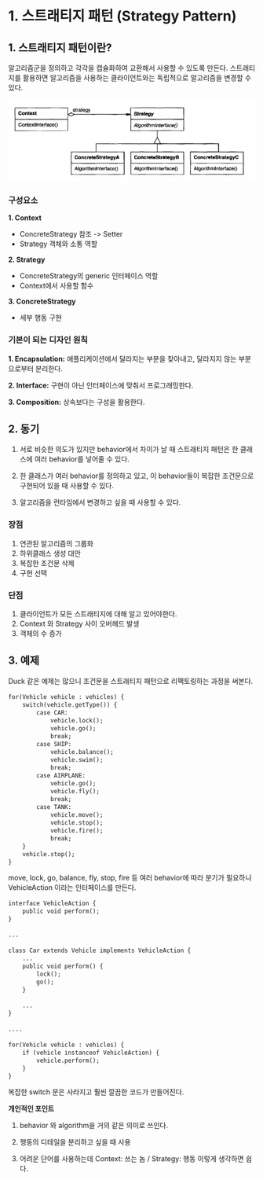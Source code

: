 # 1. 스트래티지 패턴 (Strategy Pattern)

## 1. 스트래티지 패턴이란?
알고리즘군을 정의하고 각각을 캡슐화하여 교환해서 사용할 수 있도록 만든다.
스트래티지를 활용하면 알고리즘을 사용하는 클라이언트와는 독립적으로 알고리즘을 변경할 수 있다.


![84b4c915da5354085d35c1892de364c0.png](../_resources/84b4c915da5354085d35c1892de364c0.png)


### 구성요소
**1. Context**
- ConcreteStrategy 참조 -> Setter
- Strategy 객체와 소통 역할



**2. Strategy**
- ConcreteStrategy의 generic 인터페이스 역할
- Context에서 사용할 함수 


**3. ConcreteStrategy**
- 세부 행동 구현

### 기본이 되는 디자인 원칙 
**1. Encapsulation:** 애플리케이션에서 달라지는 부분을 찾아내고, 달라지지 않는 부분으로부터 분리한다.

**2. Interface:** 구현이 아닌 인터페이스에 맞춰서 프로그래밍한다.

**3. Composition:** 상속보다는 구성을 활용한다.

## 2. 동기

1. 서로 비슷한 의도가 있지만 behavior에서 차이가 날 때 스트래티지 패턴은 한 클래스에 여러 behavior를 넣어줄 수 있다.

2. 한 클래스가 여러 behavior를 정의하고 있고, 이 behavior들이 복잡한 조건문으로 구현되어 있을 때 사용할 수 있다.

3. 알고리즘을 런타임에서 변경하고 싶을 때 사용할 수 있다.



### 장점
1. 연관된 알고리즘의 그룹화
2. 하위클래스 생성 대안
3. 복잡한 조건문 삭제
4. 구현 선택


### 단점

1. 클라이언트가 모든 스트래티지에 대해 알고 있어야한다.
2. Context 와 Strategy 사이 오버헤드 발생
3. 객체의 수 증가

## 3. 예제
Duck 같은 예제는 많으니 조건문을 스트래티지 패턴으로 리팩토링하는 과정을 써본다.

```
for(Vehicle vehicle : vehicles) {
    switch(vehicle.getType()) {
        case CAR:
            vehicle.lock();
            vehicle.go();
            break;
        case SHIP:
            vehicle.balance();
            vehicle.swim();
            break;
        case AIRPLANE:
            vehicle.go();
            vehicle.fly();
            break;
        case TANK:
            vehicle.move();
            vehicle.stop();
            vehicle.fire();
            break;
    }
    vehicle.stop();    
}
```


move, lock, go, balance, fly, stop, fire 등 여러 behavior에 따라 분기가 필요하니 VehicleAction 이라는 인터페이스를 만든다.


```
interface VehicleAction {
    public void perform();
}

...

class Car extends Vehicle implements VehicleAction {
    ...
    public void perform() {
        lock();
        go();
    }
    
    ...   
}

....

for(Vehicle vehicle : vehicles) {
    if (vehicle instanceof VehicleAction) {
        vehicle.perform();
    }
}
```

복잡한 switch 문은 사라지고 훨씬 깔끔한 코드가 만들어진다.

**개인적인 포인트**

1. behavior 와 algorithm을 거의 같은 의미로 쓰인다.

2. 행동의 디테일을 분리하고 싶을 때 사용

3. 어려운 단어를 사용하는데 Context: 쓰는 놈 / Strategy: 행동 이렇게 생각하면 쉽다.









